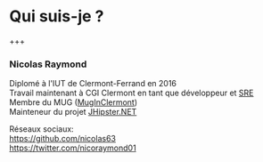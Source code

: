 # Qui suis-je ? 

+++

### Nicolas Raymond

Diplomé à l'IUT de Clermont-Ferrand en 2016 <br/>
Travail maintenant à CGI Clermont en tant que développeur et [SRE](https://sre.google/) <br/>
Membre du MUG ([MugInClermont](https://www.meetup.com/fr-FR/MugInClermont/)) <br/>
Mainteneur du projet [JHipster.NET](https://github.com/jhipster/jhipster-dotnetcore)

Réseaux sociaux: <br/>
https://github.com/nicolas63<br/>
https://twitter.com/nicoraymond01